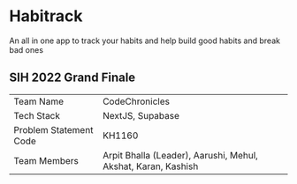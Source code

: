 # Habitrack

An all in one app to track your habits and help build good habits and break bad ones

## SIH 2022 Grand Finale

<table>
<tr> 
<td> Team Name
<td> CodeChronicles
<tr>
<td> Tech Stack
<td> NextJS, Supabase
<tr>
<td> Problem Statement Code 
<td> KH1160
<tr>
<td> Team Members
<td> Arpit Bhalla (Leader), Aarushi, Mehul, Akshat, Karan, Kashish
</table>

<!--
## Preview

![Preview](https://user-images.githubusercontent.com/55053424/160281995-83a3f29a-16d0-467e-9d5f-4dd50b4f1c7b.gif)
